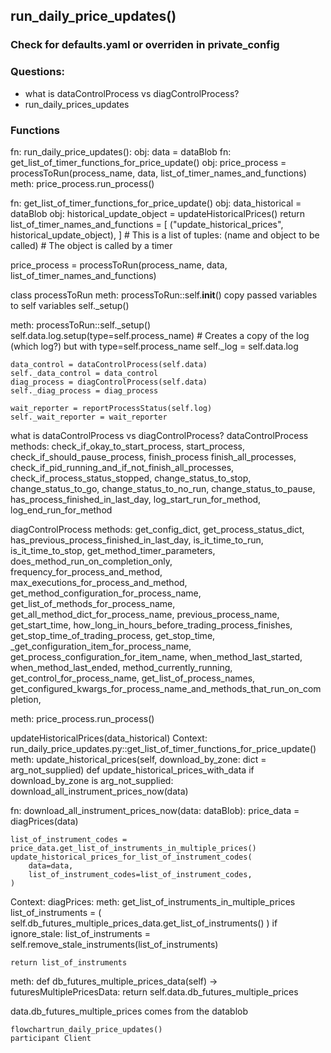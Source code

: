 ## run_daily_price_updates()

### Check for defaults.yaml or overriden in private_config
### 
### Questions:
- what is dataControlProcess vs diagControlProcess?
- run_daily_prices_updates

### Functions
fn: run_daily_price_updates():
    obj: data = dataBlob
    fn: get_list_of_timer_functions_for_price_update()
    obj: price_process = processToRun(process_name, data, list_of_timer_names_and_functions)
    meth: price_process.run_process()

fn: get_list_of_timer_functions_for_price_update()
    obj: data_historical = dataBlob
    obj: historical_update_object = updateHistoricalPrices()
    return list_of_timer_names_and_functions = [
        ("update_historical_prices", historical_update_object),
    ] # This is a list of tuples: (name and object to be called)
    # The object is called by a timer

price_process = processToRun(process_name, data, list_of_timer_names_and_functions)
    
class processToRun
meth: processToRun::self.__init__()
    copy passed variables to self variables
    self._setup()

meth: processToRun::self._setup()
    self.data.log.setup(type=self.process_name) # Creates a copy of the log (which log?) but with type=self.process_name
    self._log = self.data.log

    data_control = dataControlProcess(self.data)
    self._data_control = data_control
    diag_process = diagControlProcess(self.data)
    self._diag_process = diag_process

    wait_reporter = reportProcessStatus(self.log)
    self._wait_reporter = wait_reporter

what is dataControlProcess vs diagControlProcess?
dataControlProcess methods:
check_if_okay_to_start_process, start_process, check_if_should_pause_process, finish_process
finish_all_processes, check_if_pid_running_and_if_not_finish_all_processes, 
check_if_process_status_stopped, change_status_to_stop, change_status_to_go, 
change_status_to_no_run, change_status_to_pause, has_process_finished_in_last_day, 
log_start_run_for_method, log_end_run_for_method

diagControlProcess methods:
get_config_dict, get_process_status_dict, has_previous_process_finished_in_last_day, 
is_it_time_to_run, is_it_time_to_stop, get_method_timer_parameters, 
does_method_run_on_completion_only, frequency_for_process_and_method, 
max_executions_for_process_and_method, get_method_configuration_for_process_name, 
get_list_of_methods_for_process_name, get_all_method_dict_for_process_name, 
previous_process_name, get_start_time, 
how_long_in_hours_before_trading_process_finishes, get_stop_time_of_trading_process, 
get_stop_time, _get_configuration_item_for_process_name, 
get_process_configuration_for_item_name, when_method_last_started, 
when_method_last_ended, method_currently_running, get_control_for_process_name, 
get_list_of_process_names, get_configured_kwargs_for_process_name_and_methods_that_run_on_completion, 



meth: price_process.run_process()


updateHistoricalPrices(data_historical)
Context: run_daily_price_updates.py::get_list_of_timer_functions_for_price_update()
meth: update_historical_prices(self, download_by_zone: dict = arg_not_supplied)
def update_historical_prices_with_data
    if download_by_zone is arg_not_supplied:
        download_all_instrument_prices_now(data)

fn: download_all_instrument_prices_now(data: dataBlob):
    price_data = diagPrices(data)

    list_of_instrument_codes = price_data.get_list_of_instruments_in_multiple_prices()
    update_historical_prices_for_list_of_instrument_codes(
        data=data,
        list_of_instrument_codes=list_of_instrument_codes,
    )

Context: 
diagPrices: 
meth: get_list_of_instruments_in_multiple_prices
    list_of_instruments = (
        self.db_futures_multiple_prices_data.get_list_of_instruments()
    )
    if ignore_stale:
        list_of_instruments = self.remove_stale_instruments(list_of_instruments)

    return list_of_instruments

meth: def db_futures_multiple_prices_data(self) -> futuresMultiplePricesData:
        return self.data.db_futures_multiple_prices

data.db_futures_multiple_prices comes from the datablob


```mermaid
flowchartrun_daily_price_updates()
participant Client
```